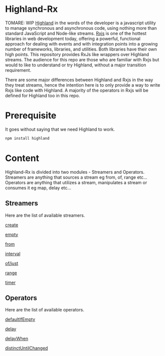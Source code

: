 # Highland-Rx
TOMARE: WIP 
[Highland](https://highlandjs.org/) in the words of the developer is a javascript utility to manage synchronous and asynchronous code, using nothing more than standard JavaScript and Node-like streams. [Rxjs](https://www.learnrxjs.io/) is one of the hottest libraries in web development today, offering a powerful, functional approach for dealing with events and with integration points into a growing number of frameworks, libraries, and utilities. Both libraries have their own high points. This repository provides RxJs like wrappers over Highland streams. The audience for this repo are those who are familiar with Rxjs but would to like to understand or try Highland, without a major transition requirement.

There are some major differences between Highland and Rxjs in the way they treat streams, hence the intention here is to only provide a way to write Rxjs like code with Highland. A majority of the operators in Rxjs will be defined for Highland too in this repo.

# Prerequisite
It goes without saying that we need Highland to work.

```bash
npm install highland
```

# Content

Highland-Rx is divided into two modules - Streamers and Operators. Streamers are anything that sources a stream eg from, of, range etc... Operators are anything that utilizes a stream, manipulates a stream or consumes it eg map, delay etc...

## Streamers
Here are the list of available streamers.

[create](/highland-rx-examples/streamers/create.md)

[empty](/highland-rx-examples/streamers/empty.md) 

[from](/highland-rx-examples/streamers/from.md) 

[interval](/highland-rx-examples/streamers/interval.md) 

[of/just](/highland-rx-examples/streamers/of.md) 

[range](/highland-rx-examples/streamers/range.md) 

[timer](/highland-rx-examples/streamers/timer.md) 


## Operators
Here are the list of available operators.

[defaultIfEmpty](/highland-rx-examples/operators/defaultIfEmpty.md)

[delay](/highland-rx-examples/operators/delay.md)

[delayWhen](/highland-rx-examples/operators/delayWhen.md)

[distinctUntilChanged](/highland-rx-examples/operators/distinctUntilChanged.md)
